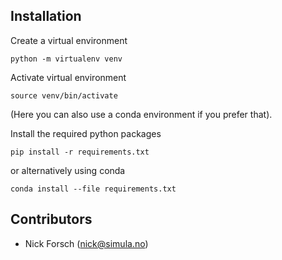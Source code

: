 ## Installation

Create a virtual environment

```
python -m virtualenv venv
```

Activate virtual environment

```
source venv/bin/activate
```

(Here you can also use a conda environment if you prefer that). 

Install the required python packages

```
pip install -r requirements.txt
```

or alternatively using conda
```
conda install --file requirements.txt
```

## Contributors

- Nick Forsch (nick@simula.no)
